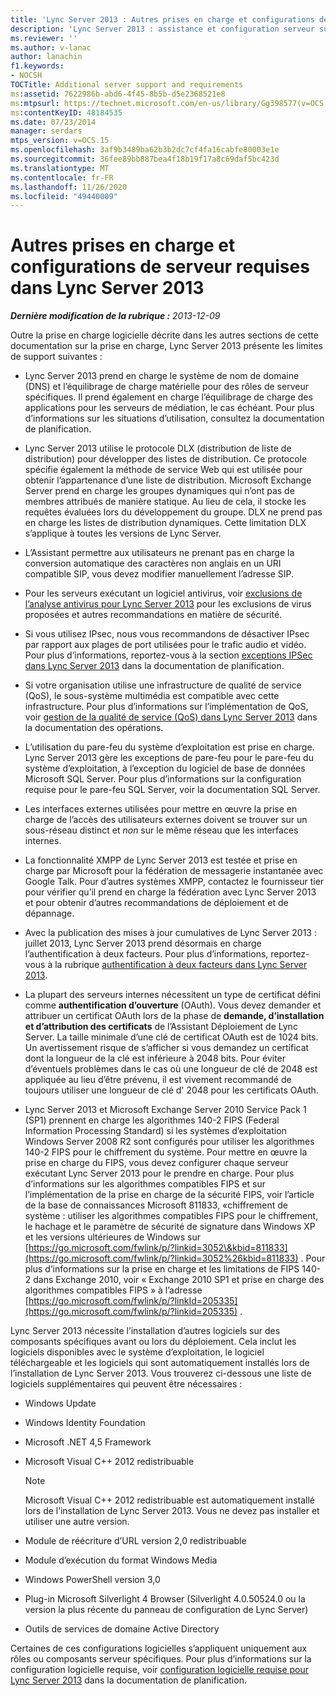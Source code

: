 ```yaml
---
title: 'Lync Server 2013 : Autres prises en charge et configurations de serveur requises'
description: 'Lync Server 2013 : assistance et configuration serveur supplémentaires.'
ms.reviewer: ''
ms.author: v-lanac
author: lanachin
f1.keywords:
- NOCSH
TOCTitle: Additional server support and requirements
ms:assetid: 7622986b-abd6-4f45-8b5b-d5e2368521e8
ms:mtpsurl: https://technet.microsoft.com/en-us/library/Gg398577(v=OCS.15)
ms:contentKeyID: 48184535
ms.date: 07/23/2014
manager: serdars
mtps_version: v=OCS.15
ms.openlocfilehash: 3af9b3489ba62b3b2dc7cf4fa16cabfe80003e1e
ms.sourcegitcommit: 36fee89bb887bea4f18b19f17a8c69daf5bc423d
ms.translationtype: MT
ms.contentlocale: fr-FR
ms.lasthandoff: 11/26/2020
ms.locfileid: "49440009"
---
```

# <a name="additional-server-support-and-requirements-in-lync-server-2013"></a>Autres prises en charge et configurations de serveur requises dans Lync Server 2013

<div data-xmlns="http://www.w3.org/1999/xhtml">

<div class="topic" data-xmlns="http://www.w3.org/1999/xhtml" data-msxsl="urn:schemas-microsoft-com:xslt" data-cs="https://msdn.microsoft.com/">

<div data-asp="https://msdn2.microsoft.com/asp">



</div>

<div id="mainSection">

<div id="mainBody">

<span> </span>

_**Dernière modification de la rubrique :** 2013-12-09_

Outre la prise en charge logicielle décrite dans les autres sections de cette documentation sur la prise en charge, Lync Server 2013 présente les limites de support suivantes :

  - Lync Server 2013 prend en charge le système de nom de domaine (DNS) et l’équilibrage de charge matérielle pour des rôles de serveur spécifiques. Il prend également en charge l’équilibrage de charge des applications pour les serveurs de médiation, le cas échéant. Pour plus d’informations sur les situations d’utilisation, consultez la documentation de planification.

  - Lync Server 2013 utilise le protocole DLX (distribution de liste de distribution) pour développer des listes de distribution. Ce protocole spécifie également la méthode de service Web qui est utilisée pour obtenir l’appartenance d’une liste de distribution. Microsoft Exchange Server prend en charge les groupes dynamiques qui n’ont pas de membres attribués de manière statique. Au lieu de cela, il stocke les requêtes évaluées lors du développement du groupe. DLX ne prend pas en charge les listes de distribution dynamiques. Cette limitation DLX s’applique à toutes les versions de Lync Server.

  - L’Assistant permettre aux utilisateurs ne prenant pas en charge la conversion automatique des caractères non anglais en un URI compatible SIP, vous devez modifier manuellement l’adresse SIP.

  - Pour les serveurs exécutant un logiciel antivirus, voir [exclusions de l’analyse antivirus pour Lync Server 2013](lync-server-2013-antivirus-scanning-exclusions.md) pour les exclusions de virus proposées et autres recommandations en matière de sécurité.

  - Si vous utilisez IPsec, nous vous recommandons de désactiver IPsec par rapport aux plages de port utilisées pour le trafic audio et vidéo. Pour plus d’informations, reportez-vous à la section [exceptions IPSec dans Lync Server 2013](lync-server-2013-ipsec-exceptions.md) dans la documentation de planification.

  - Si votre organisation utilise une infrastructure de qualité de service (QoS), le sous-système multimédia est compatible avec cette infrastructure. Pour plus d’informations sur l’implémentation de QoS, voir [gestion de la qualité de service (QoS) dans Lync Server 2013](lync-server-2013-managing-quality-of-service-qos.md) dans la documentation des opérations.

  - L’utilisation du pare-feu du système d’exploitation est prise en charge. Lync Server 2013 gère les exceptions de pare-feu pour le pare-feu du système d’exploitation, à l’exception du logiciel de base de données Microsoft SQL Server. Pour plus d’informations sur la configuration requise pour le pare-feu SQL Server, voir la documentation SQL Server.

  - Les interfaces externes utilisées pour mettre en œuvre la prise en charge de l’accès des utilisateurs externes doivent se trouver sur un sous-réseau distinct et *non* sur le même réseau que les interfaces internes.

  - La fonctionnalité XMPP de Lync Server 2013 est testée et prise en charge par Microsoft pour la fédération de messagerie instantanée avec Google Talk. Pour d’autres systèmes XMPP, contactez le fournisseur tier pour vérifier qu’il prend en charge la fédération avec Lync Server 2013 et pour obtenir d’autres recommandations de déploiement et de dépannage.

  - Avec la publication des mises à jour cumulatives de Lync Server 2013 : juillet 2013, Lync Server 2013 prend désormais en charge l’authentification à deux facteurs. Pour plus d’informations, reportez-vous à la rubrique [authentification à deux facteurs dans Lync Server 2013](lync-server-2013-planning-for-and-deploying-two-factor-authentication.md).

  - La plupart des serveurs internes nécessitent un type de certificat défini comme **authentification d’ouverture** (OAuth). Vous devez demander et attribuer un certificat OAuth lors de la phase de **demande, d’installation et d’attribution des certificats** de l’Assistant Déploiement de Lync Server. La taille minimale d’une clé de certificat OAuth est de 1024 bits. Un avertissement risque de s’afficher si vous demandez un certificat dont la longueur de la clé est inférieure à 2048 bits. Pour éviter d’éventuels problèmes dans le cas où une longueur de clé de 2048 est appliquée au lieu d’être prévenu, il est vivement recommandé de toujours utiliser une longueur de clé d' 2048 pour les certificats OAuth.

  - Lync Server 2013 et Microsoft Exchange Server 2010 Service Pack 1 (SP1) prennent en charge les algorithmes 140-2 FIPS (Federal Information Processing Standard) si les systèmes d’exploitation Windows Server 2008 R2 sont configurés pour utiliser les algorithmes 140-2 FIPS pour le chiffrement du système. Pour mettre en œuvre la prise en charge du FIPS, vous devez configurer chaque serveur exécutant Lync Server 2013 pour le prendre en charge. Pour plus d’informations sur les algorithmes compatibles FIPS et sur l’implémentation de la prise en charge de la sécurité FIPS, voir l’article de la base de connaissances Microsoft 811833, «chiffrement de système : utiliser les algorithmes compatibles FIPS pour le chiffrement, le hachage et le paramètre de sécurité de signature dans Windows XP et les versions ultérieures de Windows sur [https://go.microsoft.com/fwlink/p/?linkid=3052\&kbid=811833](https://go.microsoft.com/fwlink/p/?linkid=3052%26kbid=811833) . Pour plus d’informations sur la prise en charge et les limitations de FIPS 140-2 dans Exchange 2010, voir « Exchange 2010 SP1 et prise en charge des algorithmes compatibles FIPS » à l’adresse [https://go.microsoft.com/fwlink/p/?linkId=205335](https://go.microsoft.com/fwlink/p/?linkid=205335) .

Lync Server 2013 nécessite l’installation d’autres logiciels sur des composants spécifiques avant ou lors du déploiement. Cela inclut les logiciels disponibles avec le système d’exploitation, le logiciel téléchargeable et les logiciels qui sont automatiquement installés lors de l’installation de Lync Server 2013. Vous trouverez ci-dessous une liste de logiciels supplémentaires qui peuvent être nécessaires :

  - Windows Update

  - Windows Identity Foundation

  - Microsoft .NET 4,5 Framework

  - Microsoft Visual C++ 2012 redistribuable
    
    <div>
    

    > [!NOTE]  
    > Microsoft Visual C++ 2012 redistribuable est automatiquement installé lors de l’installation de Lync Server 2013. Vous ne devez pas installer et utiliser une autre version.

    
    </div>

  - Module de réécriture d’URL version 2,0 redistribuable

  - Module d’exécution du format Windows Media

  - Windows PowerShell version 3,0

  - Plug-in Microsoft Silverlight 4 Browser (Silverlight 4.0.50524.0 ou la version la plus récente du panneau de configuration de Lync Server)

  - Outils de services de domaine Active Directory

Certaines de ces configurations logicielles s’appliquent uniquement aux rôles ou composants serveur spécifiques. Pour plus d’informations sur la configuration logicielle requise, voir [configuration logicielle requise pour Lync Server 2013](lync-server-2013-additional-software-requirements.md) dans la documentation de planification.

</div>

<span> </span>

</div>

</div>

</div>

